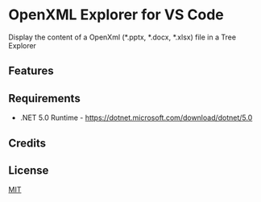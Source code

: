 # OpenXML Explorer for VS Code

Display the content of a OpenXml (*.pptx, *.docx, *.xlsx) file in a Tree Explorer

## Features

## Requirements

* .NET 5.0 Runtime - https://dotnet.microsoft.com/download/dotnet/5.0

## Credits

## License

[MIT](LICENSE.md)
